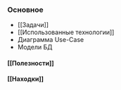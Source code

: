 ### **Основное**
- [[Задачи]] 
- [[Использованные технологии]]
- Диаграмма Use-Case
- Модели БД

#### [[Полезности]]
#### [[Находки]]

